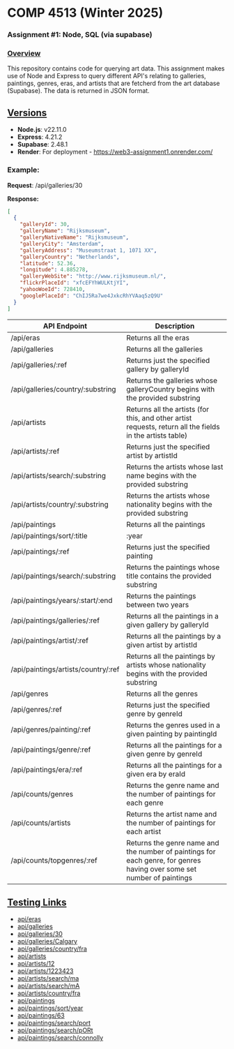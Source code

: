 # COMP 4513 (Winter 2025)
### Assignment #1: Node, SQL (via supabase)

### <u>Overview</u>
This repository contains code for querying art data. This assignment makes use of Node and Express to query different API's relating to galleries, paintings, genres, eras, and artists that are fetcherd from the art database (Supabase). The data is returned in JSON format.

## <u>Versions</u>
- **Node.js**: v22.11.0
- **Express**: 4.21.2
- **Supabase**: 2.48.1
- **Render**: For deployment - https://web3-assignment1.onrender.com/

### Example:
**Request**: /api/galleries/30

**Response:**
```json
[
  {
    "galleryId": 30,
    "galleryName": "Rijksmuseum",
    "galleryNativeName": "Rijksmuseum",
    "galleryCity": "Amsterdam",
    "galleryAddress": "Museumstraat 1, 1071 XX",
    "galleryCountry": "Netherlands",
    "latitude": 52.36,
    "longitude": 4.885278,
    "galleryWebSite": "http://www.rijksmuseum.nl/",
    "flickrPlaceId": "xfcEFYhWULKtjYI",
    "yahooWoeId": 728410,
    "googlePlaceId": "ChIJ5Ra7we4JxkcRhYVAaq5zQ9U"
  }
]
```


  | API Endpoint                                 | Description                                                                                               |
|----------------------------------------------|-----------------------------------------------------------------------------------------------------------|
| /api/eras                                    | Returns all the eras                                                                                       |
| /api/galleries                               | Returns all the galleries |
| /api/galleries/:ref                           | Returns just the specified gallery by galleryId                      |
| /api/galleries/country/:substring            | Returns the galleries whose galleryCountry begins with the provided substring|
| /api/artists                                 | Returns all the artists (for this, and other artist requests, return all the fields in the artists table)   |
| /api/artists/:ref                             | Returns just the specified artist by artistId                          |
| /api/artists/search/:substring               | Returns the artists whose last name begins with the provided substring|
| /api/artists/country/:substring              | Returns the artists whose nationality begins with the provided substring |
| /api/paintings                               | Returns all the paintings  |
| /api/paintings/sort/:title|:year              | Returns all the paintings, sorted by either title or year.                                           |
| /api/paintings/:ref                           | Returns just the specified painting                                             |
| /api/paintings/search/:substring             | Returns the paintings whose title contains the provided substring |
| /api/paintings/years/:start/:end              | Returns the paintings between two years |
| /api/paintings/galleries/:ref                | Returns all the paintings in a given gallery by galleryId    |
| /api/paintings/artist/:ref                   | Returns all the paintings by a given artist by artistId        |
| /api/paintings/artists/country/:ref          | Returns all the paintings by artists whose nationality begins with the provided substring |
| /api/genres                                  | Returns all the genres |
| /api/genres/:ref                              | Returns just the specified genre by genreId                              |
| /api/genres/painting/:ref                     | Returns the genres used in a given painting by paintingId |
| /api/paintings/genre/:ref                     | Returns all the paintings for a given genre by genreId         |
| /api/paintings/era/:ref                       | Returns all the paintings for a given era by eraId              |
| /api/counts/genres                           | Returns the genre name and the number of paintings for each genre |
| /api/counts/artists                          | Returns the artist name and the number of paintings for each artist |
| /api/counts/topgenres/:ref                    | Returns the genre name and the number of paintings for each genre, for genres having over some set number of paintings|

## <u>Testing Links</u>
- [api/eras](https://web3-assignment1.onrender.com/api/eras)
- [api/galleries](https://web3-assignment1.onrender.com/api/galleries)
- [api/galleries/30](https://web3-assignment1.onrender.com/api/galleries/30)
- [api/galleries/Calgary](https://web3-assignment1.onrender.com/api/galleries/Calgary)
- [api/galleries/country/fra](https://web3-assignment1.onrender.com/api/galleries/country/fra)
- [api/artists](https://web3-assignment1.onrender.com/api/artists)
- [api/artists/12](https://web3-assignment1.onrender.com/api/artists/12)
- [api/artists/1223423](https://web3-assignment1.onrender.com/api/artists/1223423)
- [api/artists/search/ma](https://web3-assignment1.onrender.com/api/artists/search/ma)
- [api/artists/search/mA](https://web3-assignment1.onrender.com/api/artists/search/mA)
- [api/artists/country/fra](https://web3-assignment1.onrender.com/api/artists/country/fra)
- [api/paintings](https://web3-assignment1.onrender.com/api/paintings)
- [api/paintings/sort/year](https://web3-assignment1.onrender.com/api/paintings/sort/year)
- [api/paintings/63](https://web3-assignment1.onrender.com/api/paintings/63)
- [api/paintings/search/port](https://web3-assignment1.onrender.com/api/paintings/search/port)
- [api/paintings/search/pORt](https://web3-assignment1.onrender.com/api/paintings/search/pORt)
- [api/paintings/search/connolly](https://web3-assignment1.onrender.com/api/paintings/search/connolly)
